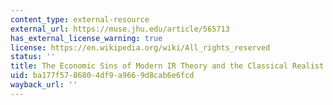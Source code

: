 ```yaml
---
content_type: external-resource
external_url: https://muse.jhu.edu/article/565713
has_external_license_warning: true
license: https://en.wikipedia.org/wiki/All_rights_reserved
status: ''
title: The Economic Sins of Modern IR Theory and the Classical Realist Alternative
uid: ba177f57-8680-4df9-a966-9d8cab6e6fcd
wayback_url: ''
---
```

